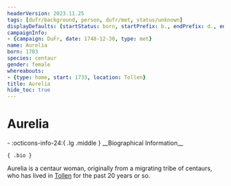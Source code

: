 ```yaml
---
headerVersion: 2023.11.25
tags: [dufr/background, person, dufr/met, status/unknown]
displayDefaults: {startStatus: born, startPrefix: b., endPrefix: d., endStatus: died}
campaignInfo:
- {campaign: DuFr, date: 1748-12-30, type: met}
name: Aurelia
born: 1703
species: centaur
gender: female
whereabouts:
- {type: home, start: 1733, location: Tollen}
title: Aurelia
hide_toc: true
---
```

# Aurelia
<div class="grid cards ext-narrow-margin ext-one-column" markdown>
- :octicons-info-24:{ .lg .middle } __Biographical Information__

    { .bio }

</div>



Aurelia is a centaur woman, originally from a migrating tribe of centaurs, who has lived in [Tollen](<../../gazetteer/western-green-sea/tollen/tollen.md>) for the past 20 years or so. 
